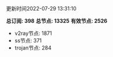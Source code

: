 更新时间2022-07-29 13:31:10

**总订阅: 398**
**总节点: 13325**
**有效节点: 2526**
- v2ray节点: 1871
- ss节点: 371
- trojan节点: 284
